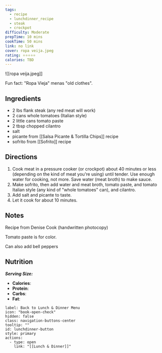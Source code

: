 ```yaml
---
tags:
  - recipe
  - lunchdinner_recipe
  - steak
  - crockpot
difficulty: Moderate
prepTime: 10 mins
cookTime: 50 mins
link: no link
cover: ropa veija.jpeg
rating: ⭐️⭐️⭐️⭐️⭐️
calories: TBD
---
```


![[ropa veija.jpeg]]

Fun fact: "Ropa Vieja" menas "old clothes".
## Ingredients
- 2 lbs flank steak (any red meat will work)
- 2 cans whole tomatoes (Italian style)
- 2 little cans tomato paste
- 2 tbsp chopped cilantro
- salt
- picante from [[Salsa Picante & Tortilla Chips]] recipe
- sofrito from [[Sofrito]] recipe

## Directions
1. Cook meat in a pressure cooker (or crockpot) about 40 minutes or less (depending on the kind of meat you're using) until tender. Use enough water for cooking, not more. Save water (meat broth) to make sauce.
2. Make sofrito, then add water and meat broth, tomato paste, and tomato Italian style (any kind of "whole tomatoes" can), and cilantro.
3. Add salt and picante to taste.
4. Let it cook for about 10 minutes.

## Notes
Recipe from Denise Cook (handwritten photocopy)

Tomato paste is for color.

Can also add bell peppers

## Nutrition
***Serving Size:*** 
- **Calories**: 
- **Protein**: 
- **Carbs**: 
- **Fat**: 


```meta-bind-button
label: Back to Lunch & Dinner Menu
icon: "book-open-check"
hidden: false
class: navigation-buttons-center
tooltip: ""
id: lunchdinner-button
style: primary
actions:
  - type: open
    link: "[[Lunch & Dinner]]"

```
 
